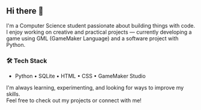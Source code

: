 ## Hi there 👋

I'm a Computer Science student passionate about building things with code.  
I enjoy working on creative and practical projects — currently developing a game using GML (GameMaker Language) and a software project with Python.

### 🛠 Tech Stack
- Python • SQLite • HTML • CSS • GameMaker Studio

I'm always learning, experimenting, and looking for ways to improve my skills.  
Feel free to check out my projects or connect with me!
